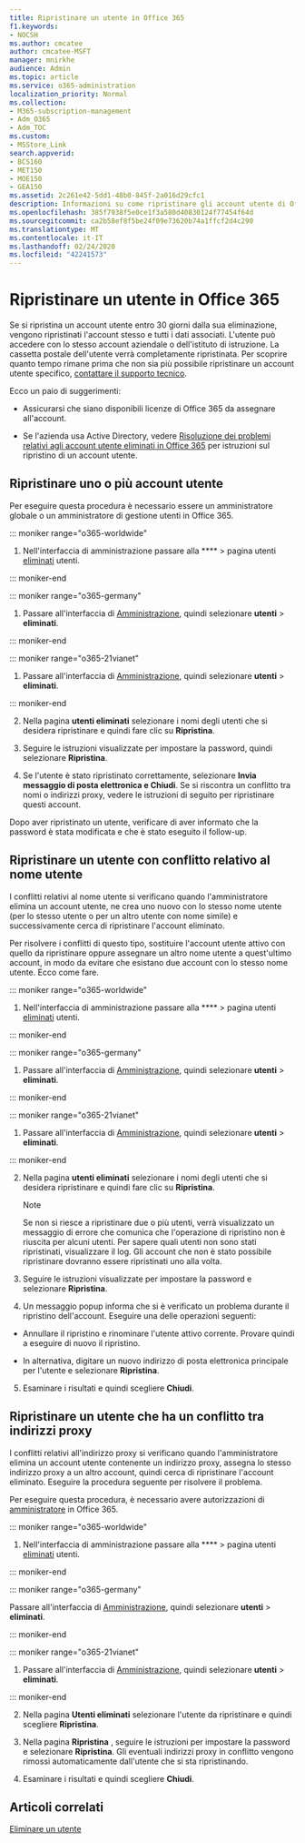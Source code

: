 ```yaml
---
title: Ripristinare un utente in Office 365
f1.keywords:
- NOCSH
ms.author: cmcatee
author: cmcatee-MSFT
manager: mnirkhe
audience: Admin
ms.topic: article
ms.service: o365-administration
localization_priority: Normal
ms.collection:
- M365-subscription-management
- Adm_O365
- Adm_TOC
ms.custom:
- MSStore_Link
search.appverid:
- BCS160
- MET150
- MOE150
- GEA150
ms.assetid: 2c261e42-5dd1-48b0-845f-2a016d29cfc1
description: Informazioni su come ripristinare gli account utente di Office 365 eliminati e tutti i dati associati.
ms.openlocfilehash: 385f7938f5e0ce1f3a580d40830124f77454f64d
ms.sourcegitcommit: ca2b58ef8f5be24f09e73620b74a1ffcf2d4c290
ms.translationtype: MT
ms.contentlocale: it-IT
ms.lasthandoff: 02/24/2020
ms.locfileid: "42241573"
---
```

# <a name="restore-a-user-in-office-365"></a>Ripristinare un utente in Office 365
   
Se si ripristina un account utente entro 30 giorni dalla sua eliminazione, vengono ripristinati l'account stesso e tutti i dati associati. L'utente può accedere con lo stesso account aziendale o dell'istituto di istruzione. La cassetta postale dell'utente verrà completamente ripristinata. Per scoprire quanto tempo rimane prima che non sia più possibile ripristinare un account utente specifico, [contattare il supporto tecnico](../contact-support-for-business-products.md).
  
Ecco un paio di suggerimenti:
  
- Assicurarsi che siano disponibili licenze di Office 365 da assegnare all'account.
    
- Se l'azienda usa Active Directory, vedere [Risoluzione dei problemi relativi agli account utente eliminati in Office 365](https://support.microsoft.com/kb/2619308) per istruzioni sul ripristino di un account utente. 
    
## <a name="restore-one-or-more-user-accounts"></a>Ripristinare uno o più account utente

Per eseguire questa procedura è necessario essere un amministratore globale o un amministratore di gestione utenti in Office 365. 
  
 
::: moniker range="o365-worldwide"

1. Nell'interfaccia di amministrazione passare alla **** \> pagina utenti <a href="https://go.microsoft.com/fwlink/p/?linkid=2071581" target="_blank">eliminati</a> utenti.

::: moniker-end

::: moniker range="o365-germany"

1. Passare all'interfaccia di [Amministrazione](https://go.microsoft.com/fwlink/p/?linkid=848041), quindi selezionare **utenti** \> **eliminati**.

::: moniker-end

::: moniker range="o365-21vianet"

1. Passare all'interfaccia di [Amministrazione](https://go.microsoft.com/fwlink/p/?linkid=850627), quindi selezionare **utenti** \> **eliminati**.

::: moniker-end

2. Nella pagina **utenti eliminati** selezionare i nomi degli utenti che si desidera ripristinare e quindi fare clic su **Ripristina**.
    
 
3. Seguire le istruzioni visualizzate per impostare la password, quindi selezionare **Ripristina**.
    
4. Se l'utente è stato ripristinato correttamente, selezionare **Invia messaggio di posta elettronica e Chiudi**. Se si riscontra un conflitto tra nomi o indirizzi proxy, vedere le istruzioni di seguito per ripristinare questi account.
    
Dopo aver ripristinato un utente, verificare di aver informato che la password è stata modificata e che è stato eseguito il follow-up.
  
## <a name="restore-a-user-that-has-a-user-name-conflict"></a>Ripristinare un utente con conflitto relativo al nome utente
<a name="RestoreUserNameConflict"> </a>

I conflitti relativi al nome utente si verificano quando l'amministratore elimina un account utente, ne crea uno nuovo con lo stesso nome utente (per lo stesso utente o per un altro utente con nome simile) e successivamente cerca di ripristinare l'account eliminato.
  
Per risolvere i conflitti di questo tipo, sostituire l'account utente attivo con quello da ripristinare oppure assegnare un altro nome utente a quest'ultimo account, in modo da evitare che esistano due account con lo stesso nome utente. Ecco come fare.
  

::: moniker range="o365-worldwide"

1. Nell'interfaccia di amministrazione passare alla **** \> pagina utenti <a href="https://go.microsoft.com/fwlink/p/?linkid=2071581" target="_blank">eliminati</a> utenti.

::: moniker-end

::: moniker range="o365-germany"

1. Passare all'interfaccia di [Amministrazione](https://go.microsoft.com/fwlink/p/?linkid=848041), quindi selezionare **utenti** \> **eliminati**.

::: moniker-end

::: moniker range="o365-21vianet"

1. Passare all'interfaccia di [Amministrazione](https://go.microsoft.com/fwlink/p/?linkid=850627), quindi selezionare **utenti** \> **eliminati**.

::: moniker-end

  
2. Nella pagina **utenti eliminati** selezionare i nomi degli utenti che si desidera ripristinare e quindi fare clic su **Ripristina**.
    
    > [!NOTE]
    > Se non si riesce a ripristinare due o più utenti, verrà visualizzato un messaggio di errore che comunica che l'operazione di ripristino non è riuscita per alcuni utenti. Per sapere quali utenti non sono stati ripristinati, visualizzare il log. Gli account che non è stato possibile ripristinare dovranno essere ripristinati uno alla volta. 
  
3. Seguire le istruzioni visualizzate per impostare la password e selezionare **Ripristina**.
    
4. Un messaggio popup informa che si è verificato un problema durante il ripristino dell'account. Eseguire una delle operazioni seguenti:
    
  - Annullare il ripristino e rinominare l'utente attivo corrente. Provare quindi a eseguire di nuovo il ripristino.
    
  - In alternativa, digitare un nuovo indirizzo di posta elettronica principale per l'utente e selezionare **Ripristina**.
    
5. Esaminare i risultati e quindi scegliere **Chiudi**.
    
## <a name="restore-a-user-that-has-a-proxy-address-conflict"></a>Ripristinare un utente che ha un conflitto tra indirizzi proxy

I conflitti relativi all'indirizzo proxy si verificano quando l'amministratore elimina un account utente contenente un indirizzo proxy, assegna lo stesso indirizzo proxy a un altro account, quindi cerca di ripristinare l'account eliminato. Eseguire la procedura seguente per risolvere il problema.
  
Per eseguire questa procedura, è necessario avere autorizzazioni di [amministratore](about-admin-roles.md) in Office 365. 
  

::: moniker range="o365-worldwide"

1. Nell'interfaccia di amministrazione passare alla **** \> pagina utenti <a href="https://go.microsoft.com/fwlink/p/?linkid=2071581" target="_blank">eliminati</a> utenti.

::: moniker-end

::: moniker range="o365-germany"

Passare all'interfaccia di [Amministrazione](https://go.microsoft.com/fwlink/p/?linkid=848041), quindi selezionare **utenti** \> **eliminati**.

::: moniker-end

::: moniker range="o365-21vianet"

1. Passare all'interfaccia di [Amministrazione](https://go.microsoft.com/fwlink/p/?linkid=850627), quindi selezionare **utenti** \> **eliminati**.

::: moniker-end

2. Nella pagina **Utenti eliminati** selezionare l'utente da ripristinare e quindi scegliere **Ripristina**. 
    
3. Nella pagina **Ripristina** , seguire le istruzioni per impostare la password e selezionare **Ripristina**. Gli eventuali indirizzi proxy in conflitto vengono rimossi automaticamente dall'utente che si sta ripristinando.
    
4. Esaminare i risultati e quindi scegliere **Chiudi**.

## <a name="related-articles"></a>Articoli correlati

[Eliminare un utente](delete-a-user.md)
  

